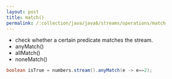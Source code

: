 ```yaml
---
layout: post
title: match()
permalink: /:collection/java/java8/streams/operations/match
---
```


* check whether a certain predicate matches the stream.
* anyMatch()
* allMatch()
* noneMatch()

```java
boolean isTrue = numbers.stream().anyMatch(e -> e==2);
```
